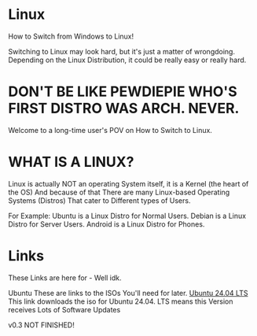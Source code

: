 # Linux
How to Switch from Windows to Linux!

Switching to Linux may look hard, but it's
just a matter of wrongdoing. Depending on
the Linux Distribution, it could be really
easy or really hard.

# DON'T BE LIKE PEWDIEPIE WHO'S FIRST DISTRO WAS ARCH. NEVER.

Welcome to a long-time user's POV on How to
Switch to Linux.

# WHAT IS A LINUX?
Linux is actually NOT an operating System
itself, it is a Kernel (the heart of the OS)
And because of that There are many 
Linux-based Operating Systems (Distros)
That cater to Different types of Users.

For Example:
Ubuntu is a Linux Distro for Normal Users.
Debian is a Linux Distro for Server Users.
Android is a Linux Distro for Phones.
# Links
These Links are here for - Well idk.

Ubuntu
These are links to the ISOs You'll need
for later.
[Ubuntu 24.04 LTS](https://ubuntu.com/download/desktop/thank-you?version=24.04.3&architecture=amd64&lts=true "Ubuntu with Long Updates")
This link downloads the iso for Ubuntu 
24.04. LTS means this Version receives
Lots of Software Updates

v0.3
NOT FINISHED!
